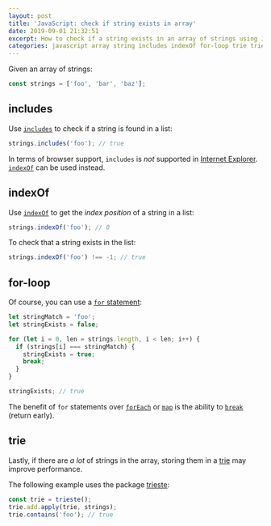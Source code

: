 ```yaml
---
layout: post
title: 'JavaScript: check if string exists in array'
date: 2019-09-01 21:32:51
excerpt: How to check if a string exists in an array of strings using JavaScript.
categories: javascript array string includes indexOf for-loop trie trieste
---
```


Given an array of strings:

```js
const strings = ['foo', 'bar', 'baz'];
```

## includes

Use [`includes`](https://developer.mozilla.org/docs/Web/JavaScript/Reference/Global_Objects/Array/includes) to check if a string is found in a list:

```js
strings.includes('foo'); // true
```

In terms of browser support, `includes` is _not_ supported in [Internet Explorer](https://caniuse.com/#search=includes). [`indexOf`](#indexof) can be used instead.

## indexOf

Use [`indexOf`](https://developer.mozilla.org/docs/Web/JavaScript/Reference/Global_Objects/Array/indexOf) to get the _index position_ of a string in a list:

```js
strings.indexOf('foo'); // 0
```

To check that a string exists in the list:

```js
strings.indexOf('foo') !== -1; // true
```

## for-loop

Of course, you can use a [`for` statement](https://developer.mozilla.org/docs/Web/JavaScript/Guide/Loops_and_iteration#for_statement):

```js
let stringMatch = 'foo';
let stringExists = false;

for (let i = 0, len = strings.length, i < len; i++) {
  if (strings[i] === stringMatch) {
    stringExists = true;
    break;
  }
}

stringExists; // true
```

The benefit of `for` statements over [`forEach`](https://developer.mozilla.org/docs/Web/JavaScript/Reference/Global_Objects/Array/forEach) or [`map`](http://developer.mozilla.org/docs/Web/JavaScript/Reference/Global_Objects/Array/map) is the ability to [`break`](https://developer.mozilla.org/docs/Web/JavaScript/Reference/Statements/break) (return early).

## trie

Lastly, if there are _a lot_ of strings in the array, storing them in a [trie](https://wikipedia.org/wiki/Trie) may improve performance.

The following example uses the package [trieste](https://www.npmjs.com/package/trieste):

```js
const trie = trieste();
trie.add.apply(trie, strings);
trie.contains('foo'); // true
```
